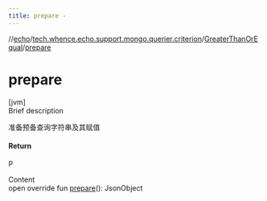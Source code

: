```yaml
---
title: prepare -
---
```

//[echo](../../index.md)/[tech.whence.echo.support.mongo.querier.criterion](../index.md)/[GreaterThanOrEqual](index.md)/[prepare](prepare.md)



# prepare  
[jvm]  
Brief description  


准备预备查询字符串及其赋值



#### Return  


P

  
Content  
open override fun [prepare](prepare.md)(): JsonObject  



